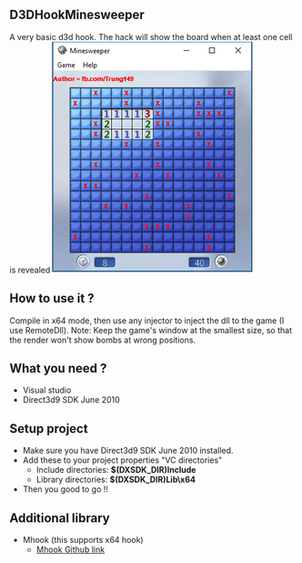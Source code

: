 ## D3DHookMinesweeper
A very basic d3d hook. The hack will show the board when at least one cell is revealed
![screenshot](https://raw.githubusercontent.com/acquykhud/D3DHookMinesweeper/master/D3DHookMinesweeper/screenshot/screenshot.png)
## How to use it ?
Compile in x64 mode, then use any injector to inject the dll to the game (I use RemoteDll).
Note: Keep the game's window at the smallest size, so that the render won't show bombs at wrong positions.
## What you need ?
 - Visual studio
 - Direct3d9 SDK June 2010
## Setup project
 - Make sure you have Direct3d9 SDK June 2010 installed.
 - Add these to your project properties "VC directories"
	 - Include directories: **$(DXSDK_DIR)Include**
	 - Library directories: **$(DXSDK_DIR)Lib\x64**
 - Then you good to go !!
## Additional 	library
 - Mhook (this supports x64 hook)
	 - [Mhook Github link](https://github.com/martona/mhook)
